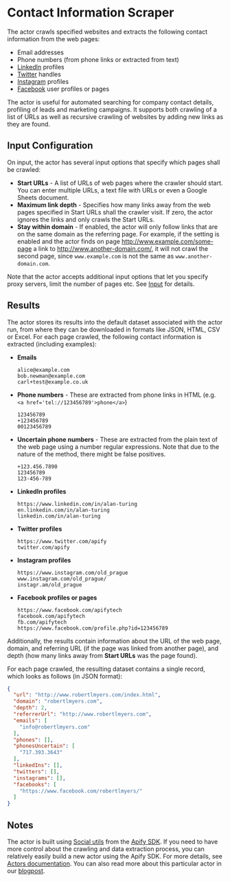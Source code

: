 # Contact Information Scraper

The actor crawls specified websites and extracts the following contact information from the web pages:

- Email addresses
- Phone numbers (from phone links or extracted from text)
- [LinkedIn](https://www.linkedin.com/) profiles
- [Twitter](https://twitter.com/) handles
- [Instagram](https://www.instagram.com/) profiles
- [Facebook](https://www.facebook.com/) user profiles or pages

The actor is useful for automated searching for company contact details, profiling of leads
and marketing campaigns. It supports both crawling of a list of URLs as well as recursive crawling of websites
by adding new links as they are found.

<!-- TODO: link to blog post once published -->


## Input Configuration

On input, the actor has several input options that specify which pages shall be crawled:

- **Start URLs** - A list of URLs of web pages where the crawler should start. You can enter multiple URLs,
  a text file with URLs or even a Google Sheets document. 
- **Maximum link depth** - Specifies how many links away from the web pages specified in Start URLs
  shall the crawler visit. If zero, the actor ignores the links and only crawls the Start URLs.
- **Stay within domain** - If enabled, the actor will only follow links that are on the same domain as the referring page.
  For example, if the setting is enabled and the actor finds on page http://www.example.com/some-page
  a link to http://www.another-domain.com/, it will not crawl the second page,
  since `www.example.com` is not the same as `www.another-domain.com`.

Note that the actor accepts additional input options that let you specify proxy servers, limit the number of pages etc.
See [Input](?section=input-schema) for details.


## Results

The actor stores its results into the default dataset associated with the actor run,
from where they can be downloaded in formats like JSON, HTML, CSV or Excel.
For each page crawled, the following contact information is extracted (including examples):

- **Emails**
  ```
  alice@example.com
  bob.newman@example.com
  carl+test@example.co.uk
  ```
- **Phone numbers** - These are extracted from phone links in HTML (e.g. `<a href='tel://123456789'>phone</a>`)
  ```
  123456789
  +123456789
  00123456789
  ```
- **Uncertain phone numbers** - These are extracted from the plain text of the web page using a number regular expressions.
  Note that due to the nature of the method, there might be false positives.
  ```
  +123.456.7890
  123456789
  123-456-789
  ```
- **LinkedIn profiles**
  ```
  https://www.linkedin.com/in/alan-turing
  en.linkedin.com/in/alan-turing
  linkedin.com/in/alan-turing
  ```
- **Twitter profiles**
  ```
  https://www.twitter.com/apify
  twitter.com/apify
  ```
- **Instagram profiles**
  ```
  https://www.instagram.com/old_prague
  www.instagram.com/old_prague/
  instagr.am/old_prague
  ```
- **Facebook profiles or pages**
  ```
  https://www.facebook.com/apifytech
  facebook.com/apifytech
  fb.com/apifytech
  https://www.facebook.com/profile.php?id=123456789
  ```

Additionally, the results contain information about the URL of the web page, domain,
and referring URL (if the page was linked from another page), and depth (how many links away from **Start URLs** was the page found).

For each page crawled, the resulting dataset contains a single record, which looks as follows (in JSON format):

```json
{
  "url": "http://www.robertlmyers.com/index.html",
  "domain": "robertlmyers.com",
  "depth": 2,
  "referrerUrl": "http://www.robertlmyers.com",
  "emails": [
    "info@robertlmyers.com"
  ],
  "phones": [],
  "phonesUncertain": [
    "717.393.3643"
  ],
  "linkedIns": [],
  "twitters": [],
  "instagrams": [],
  "facebooks": [
    "https://www.facebook.com/robertlmyers/"
  ]
}
```


## Notes

The actor is built using [Social utils](https://sdk.apify.com/docs/api/social) from the [Apify SDK](https://sdk.apify.com).
If you need to have more control about the crawling and data extraction process, you can relatively 
easily build a new actor using the Apify SDK. For more details, see [Actors documentation](https://apify.com/docs). You can also read more about this particular actor in our [blogpost](https://blog.apify.com/contact-information-scraper-7104cb0df25e).
